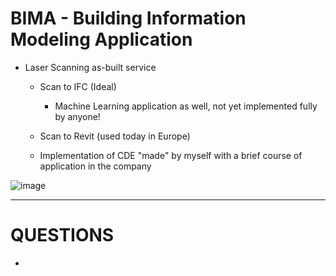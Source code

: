 # BIMA - Building Information Modeling Application

- Laser Scanning as-built service
  - Scan to IFC (Ideal)
      - Machine Learning application as well, not yet implemented fully by anyone!
        
  - Scan to Revit (used today in Europe)
    
  - Implementation of CDE "made" by myself with a brief course of application in the company

![image](https://github.com/user-attachments/assets/69c64e37-5dc9-494c-a859-9dbb062e9bbb)

  ----------------------------------------------------------------

  # QUESTIONS

  *
